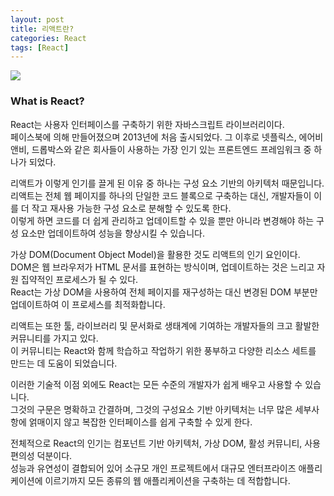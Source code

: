 ```yaml
---
layout: post
title: 리액트란?
categories: React
tags: [React]
---
```


<img src="https://blog.goorm.io/wp-content/uploads/2021/06/y7Artboard-1.png" />

### What is React?

React는 사용자 인터페이스를 구축하기 위한 자바스크립트 라이브러리이다.  
페이스북에 의해 만들어졌으며 2013년에 처음 출시되었다. 그 이후로 넷플릭스, 에어비앤비, 드롭박스와 같은 회사들이 사용하는 가장 인기 있는 프론트엔드 프레임워크 중 하나가 되었다.

리액트가 이렇게 인기를 끌게 된 이유 중 하나는 구성 요소 기반의 아키텍처 때문입니다.  
리액트는 전체 웹 페이지를 하나의 단일한 코드 블록으로 구축하는 대신, 개발자들이 이를 더 작고 재사용 가능한 구성 요소로 분해할 수 있도록 한다.  
이렇게 하면 코드를 더 쉽게 관리하고 업데이트할 수 있을 뿐만 아니라 변경해야 하는 구성 요소만 업데이트하여 성능을 향상시킬 수 있습니다.

가상 DOM(Document Object Model)을 활용한 것도 리액트의 인기 요인이다.  
DOM은 웹 브라우저가 HTML 문서를 표현하는 방식이며, 업데이트하는 것은 느리고 자원 집약적인 프로세스가 될 수 있다.  
React는 가상 DOM을 사용하여 전체 페이지를 재구성하는 대신 변경된 DOM 부분만 업데이트하여 이 프로세스를 최적화합니다.

리액트는 또한 툴, 라이브러리 및 문서화로 생태계에 기여하는 개발자들의 크고 활발한 커뮤니티를 가지고 있다.  
이 커뮤니티는 React와 함께 학습하고 작업하기 위한 풍부하고 다양한 리소스 세트를 만드는 데 도움이 되었습니다.

이러한 기술적 이점 외에도 React는 모든 수준의 개발자가 쉽게 배우고 사용할 수 있습니다.  
그것의 구문은 명확하고 간결하며, 그것의 구성요소 기반 아키텍처는 너무 많은 세부사항에 얽매이지 않고 복잡한 인터페이스를 쉽게 구축할 수 있게 한다.

전체적으로 React의 인기는 컴포넌트 기반 아키텍처, 가상 DOM, 활성 커뮤니티, 사용 편의성 덕분이다.  
성능과 유연성이 결합되어 있어 소규모 개인 프로젝트에서 대규모 엔터프라이즈 애플리케이션에 이르기까지 모든 종류의 웹 애플리케이션을 구축하는 데 적합합니다.
